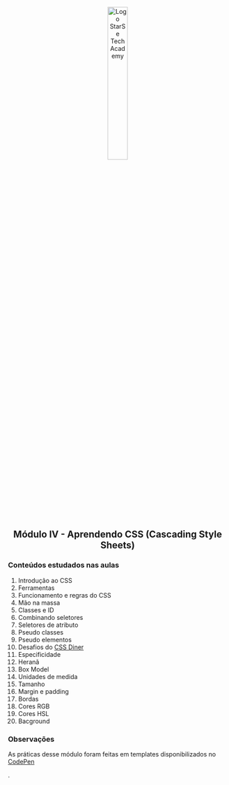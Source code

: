 <div align="center">
  <br>
  <img src="https://user-images.githubusercontent.com/99208505/167872020-344925cf-cd4b-4c48-864d-0951e792cc72.png" width="30%" alt="Logo StarSe Tech Academy">
  <h2>Módulo IV - Aprendendo CSS (Cascading Style Sheets)</h2>
</div>

<div>
  <h3>Conteúdos estudados nas aulas</h3>
  <ol>
    <li>Introdução ao CSS</li>
    <li>Ferramentas</li>
    <li>Funcionamento e regras do CSS</li>
    <li>Mão na massa</li>
    <li>Classes e ID</li>
    <li>Combinando seletores</li>
    <li>Seletores de atributo</li>
    <li>Pseudo classes</li>
    <li>Pseudo elementos</li>
    <li>Desafios do <a href="https://flukeout.github.io/">CSS Diner</a></li>
    <li>Especificidade</li>
    <li>Heranã</li>
    <li>Box Model</li>
    <li>Unidades de medida</li>
    <li>Tamanho</li>
    <li>Margin e padding</li>
    <li>Bordas</li>
    <li>Cores RGB</li>
    <li>Cores HSL</li>
    <li>Bacground</li>
  </ol>

  <h3>Observações</h3>
  <p>As práticas desse módulo foram feitas em templates disponibilizados no <a href="https://codepen.io/">CodePen</a></p>.
</div>
